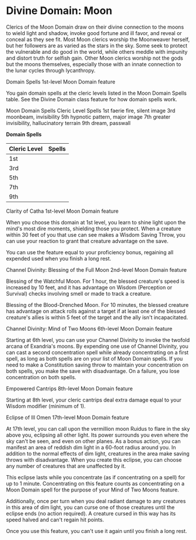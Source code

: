 # Divine Domain: Moon
Clerics of the Moon Domain draw on their divine connection to the moons to wield light and shadow, invoke good fortune and ill favor, and reveal or conceal as they see fit. Most Moon clerics worship the Moonweaver herself, but her followers are as varied as the stars in the sky. Some seek to protect the vulnerable and do good in the world, while others meddle with impunity and distort truth for selfish gain. Other Moon clerics worship not the gods but the moons themselves, especially those with an innate connection to the lunar cycles through lycanthropy.

Domain Spells
1st-level Moon Domain feature

You gain domain spells at the cleric levels listed in the Moon Domain Spells table. See the Divine Domain class feature for how domain spells work.

Moon Domain Spells
Cleric Level	Spells
1st faerie fire, silent image
3rd moonbeam, invisibility
5th hypnotic pattern, major image
7th greater invisibility, hallucinatory terrain
9th dream, passwall

**Domain Spells**

Cleric Level | Spells
------------ | ------
1st	| 
3rd	| 
5th	| 
7th	| 
9th	| 

Clarity of Catha
1st-level Moon Domain feature

When you choose this domain at 1st level, you learn to shine light upon the mind's most dire moments, shielding those you protect. When a creature within 30 feet of you that use can see makes a Wisdom Saving Throw, you can use your reaction to grant that creature advantage on the save.

You can use the feature equal to your proficiency bonus, regaining all expended used when you finish a long rest.

 

Channel Divinity: Blessing of the Full Moon
2nd-level Moon Domain feature

Blessing of the Watchful Moon. For 1 hour, the blessed creature's speed is increased by 10 feet, and it has advantage on Wisdom (Perception or Survival) checks involving smell or made to track a creature.

Blessing of the Blood-Drenched Moon. For 10 minutes, the blessed creature has advantage on attack rolls against a target if at least one of the blessed creature's allies is within 5 feet of the target and the ally isn't incapacitated. 

Channel Divinity: Mind of Two Moons
6th-level Moon Domain feature

Starting at 6th level, you can use your Channel Divinity to invoke the twofold arcana of Exandria's moons. By expending one use of Channel Divinity, you can cast a second concentration spell while already concentrating on a first spell, as long as both spells are on your list of Moon Domain spells. If you need to make a Constitution saving throw to maintain your concentration on both spells, you make the save with disadvantage. On a failure, you lose concentration on both spells.

Empowered Cantrips
8th-level Moon Domain feature

Starting at 8th level, your cleric cantrips deal extra damage equal to your Wisdom modifier (minimum of 1).

Eclipse of Ill Omen
17th-level Moon Domain feature

At 17th level, you can call upon the vermillion moon Ruidus to flare in the sky above you, eclipsing all other light. Its power surrounds you even where the sky can't be seen, and even on other planes. As a bonus action, you can manifest an area of reddish dim light in a 60-foot radius around you. In addition to the normal effects of dim light, creatures in the area make saving throws with disadvantage. When you create this eclipse, you can choose any number of creatures that are unaffected by it.

This eclipse lasts while you concentrate (as if concentrating on a spell) for up to 1 minute. Concentrating on this feature counts as concentrating on a Moon Domain spell for the purpose of your Mind of Two Moons feature.

Additionally, once per turn when you deal radiant damage to any creatures in this area of dim light, you can curse one of those creatures until the eclipse ends (no action required). A creature cursed in this way has its speed halved and can't regain hit points. 

Once you use this feature, you can't use it again until you finish a long rest.
